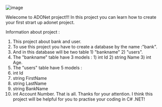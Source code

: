 ![image](https://github.com/bekzod28072009/Bank/assets/142194644/8c25da90-958c-403b-93ae-c968056d3cd3)

Welecome to ADONet project!!!
In this project you can learn how to create your first strart up adonet project.

Information about project : 

1) This project about bank and user.
2) To use this project you have to create a database by the name :"bank".
3) And in this database will be two table 1) "bankname" 2) "users".
4) The "bankname" table have 3 models : 1) int Id 2) string Name 3) int Age.
5) The "users" table have 5 models :
  1) int Id
  2) string FirstName
  3) string LastName
  4) string BankName
  5) int Account Number.
That is all.
Thanks for your attention.
I think this project will be helpful for you to practise your coding in C# .NET!
